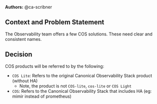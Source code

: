 **Authors:** @ca-scribner

## Context and Problem Statement
The Observability team offers a few COS solutions.  These need clear and consistent names.

## Decision

COS products will be referred to by the following:

* `COS Lite`: Refers to the original Canonical Observability Stack product (without HA)
  * Note, the product is not `COS-lite`, `cos-lite` or `COS Light`
* `COS`: Refers to the Canonical Observability Stack that includes HA (eg: mimir instead of prometheus)
